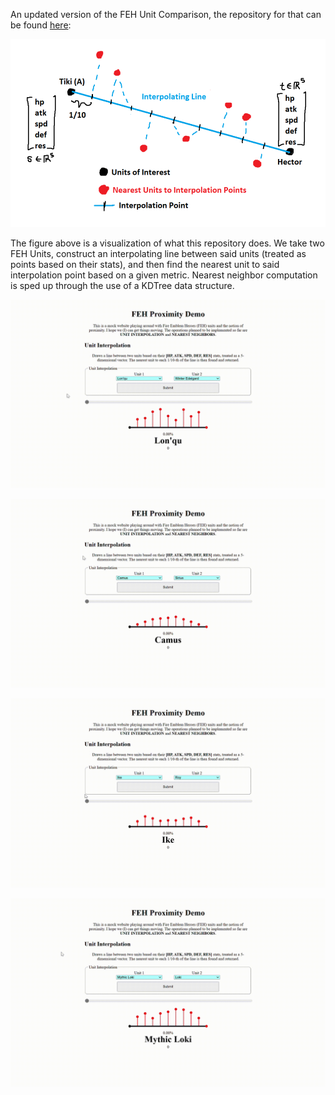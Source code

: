 An updated version of the FEH Unit Comparison, the repository for that can be found [here](https://github.com/KaytchJam/FEH_Unit_Comparisons):

![Unit Interpolation Figure 1](assets/unit_interpolation_figure_1.png)

The figure above is a visualization of what this repository does. We take two FEH Units, construct an interpolating line between said units (treated as points based on their stats), and then find the nearest unit to said interpolation point based on a given metric. Nearest neighbor computation is sped up through the use of a KDTree data structure. 

![Interpolating between Lon'Qu and Winter Edelgard. The nearest units we pass by are: Chad, Nils, Echida, Valentine's Eliwood, Halloween Kurthnaga, Ascended Eliwood, Halloween Corrin, and Summer Edelgard.](./examples/lonqu_to_winter_edelgard.gif "Lon'Qu to Winter Edelgard")

![Interpolating between Camus and Sirius. We only pass by one unit, being Seigbert.](./examples/camus_to_sirius.gif "Camus to Sirius")

![Interpolating between Ike and Roy. We pass by: Gray, Sharena, Corrin (M), and Palla.](./examples/ike_to_roy.gif  "Ike to Roy")

![Interpolating between Mythic Loki and Loki. We pass by: Valentine's Leo, Winter Seidr, Summer Micaiah, Scion Julia, Knoll, Spring Palla, and New Year's Takumi.](./examples/mythic_loki_to_loki.gif "Mythic Loki to Loki")